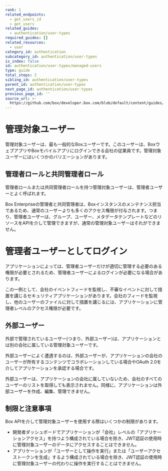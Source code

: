 ```yaml
---
rank: 1
related_endpoints:
  - get_users_id
  - get_users
related_guides:
  - authentication/user-types
required_guides: []
related_resources:
  - user
category_id: authentication
subcategory_id: authentication/user-types
is_index: false
id: authentication/user-types/managed-users
type: guide
total_steps: 2
sibling_id: authentication/user-types
parent_id: authentication/user-types
next_page_id: authentication/user-types
previous_page_id: ''
source_url: >-
  https://github.com/box/developer.box.com/blob/default/content/guides/authentication/user-types/managed-users.md
---
```

# 管理対象ユーザー

管理対象ユーザーは、最も一般的なBoxユーザーです。このユーザーは、BoxウェブアプリやBoxモバイルアプリにログインできる会社の従業員です。管理対象ユーザーにはいくつかのバリエーションがあります。

## 管理者ロールと共同管理者ロール

管理者ロールまたは共同管理者ロールを持つ管理対象ユーザーは、管理者ユーザーとよく呼ばれます。

Box Enterpriseの管理者と共同管理者は、Boxインスタンスのメンテナンス担当であるため、通常のユーザーよりも多くのアクセス権限が付与されます。つまり、管理者ユーザーは、グループ、ユーザー、メタデータテンプレートなどのリソースをAPIを介して管理できますが、通常の管理対象ユーザーはそれができません。

<Message>

# 管理者ユーザーとしてログイン

アプリケーションによっては、管理者ユーザーだけが適切に管理する必要のある権限が必要とされるため、管理者ユーザーによるログインが必要になる場合があります。

この一例として、会社のイベントフィードを監視し、不審なイベントに対して措置を講じるセキュリティアプリケーションがあります。会社のフィードを監視し、他のユーザーのファイルに対して措置を講じるには、アプリケーションに管理者レベルのアクセス権限が必要です。

</Message>

## 外部ユーザー

外部で管理されているユーザー(つまり、外部ユーザー)は、アプリケーションとは別の会社に属している管理対象ユーザーです。

外部ユーザーによく遭遇するのは、外部ユーザーが、アプリケーションの会社のユーザーが所有するコンテンツでコラボレーションしている場合やOAuth 2.0を介してアプリケーションを承認する場合です。

外部ユーザーは、アプリケーションの会社に属していないため、会社のすべてのユーザーのリストを取得しても表示されません。同様に、アプリケーションは外部ユーザーを作成、編集、管理できません。

## 制限と注意事項

Box APIを介して管理対象ユーザーを使用する際はいくつかの制限があります。

* 開発者ダッシュボードでアプリケーションが「会社」レベルの「アプリケーションアクセス」を持つよう構成されている場合を除き、JWT認証の使用時に管理対象ユーザーのデータにアクセスすることはできません。
* アプリケーションが「ユーザーとして操作を実行」または「ユーザーアクセストークンを生成」するよう構成されている場合を除き、JWT認証の使用時に管理対象ユーザーの代わりに操作を実行することはできません。
